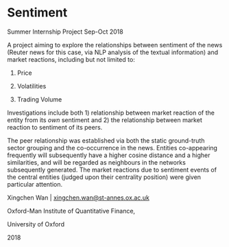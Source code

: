 # Sentiment
Summer Internship Project Sep-Oct 2018

A project aiming to explore the relationships between sentiment of the news (Reuter news for this case, via NLP analysis of the textual information) and market reactions, including but not limited to:
1) Price

2) Volatilities

3) Trading Volume

Investigations include both 1) relationship between market reaction of the entity from its *own* sentiment and 2) the relationship between market reaction to sentiment of its peers.

The peer relationship was established via both the static ground-truth sector grouping and the co-occurrence in the news. Entities co-appearing frequently will subsequently have a higher cosine distance and a higher similarities, and will be regarded as neighbours in the networks subsequently generated. The market reactions due to sentiment events of the central entities (judged upon their centrality position) were given particular attention.

Xingchen Wan | xingchen.wan@st-annes.ox.ac.uk

Oxford-Man Institute of Quantitative Finance,

University of Oxford 

2018
